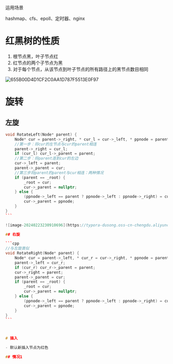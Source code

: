 运用场景

hashmap、cfs、epoll、定时器、nginx

# 红黑树的性质

1. 根节点黑，叶子节点红
2. 红节点的两个子节点为黑
3. 对于每个节点，从该节点到叶子节点的所有路径上的黑节点数目相同

![655B00D4D1CF2C0AA1D787F5513E0F97](https://typora-dusong.oss-cn-chengdu.aliyuncs.com/655B00D4D1CF2C0AA1D787F5513E0F97.png)

# 旋转

## 左旋

````cpp
void RotateLeft(Node* parent) {
	Node* cur = parent->_right, * cur_l = cur->_left, * ppnode = parent->_parent;
	//第一步：将cur的左节点与cur的parent相连
	parent->_right = cur_l;
	if (cur_l) cur_l->_parent = parent;
	//第二步：将parent连到cur的左边
	cur->_left = parent;
	parent->_parent = cur;
	//第三步将parent的parent与cur相连：两种情况
	if (parent == _root) {
		_root = cur;
		cur->_parent = nullptr;
	} else {
		(ppnode->_left == parent ? ppnode->_left : ppnode->_right) = cur;
		cur->_parent = ppnode;
	}
}
```

![image-20240223230910696](https://typora-dusong.oss-cn-chengdu.aliyuncs.com/image-20240223230910696.png)

## 右旋

```cpp
//与左旋类似
void RotateRight(Node* parent) {
	Node* cur = parent->_left, * cur_r = cur->_right, * ppnode = parent->_parent;
	parent->_left = cur_r;
	if (cur_r) cur_r->_parent = parent;
	cur->_right = parent;
	parent->_parent = cur;
	if (parent == _root) {
		_root = cur;
		cur->_parent = nullptr;
	} else {
		(ppnode->_left == parent ? ppnode->_left : ppnode->_right) = cur;
		cur->_parent = ppnode;
	}
}
```



# 插入

- 默认新插入节点为红色

## 情况1

